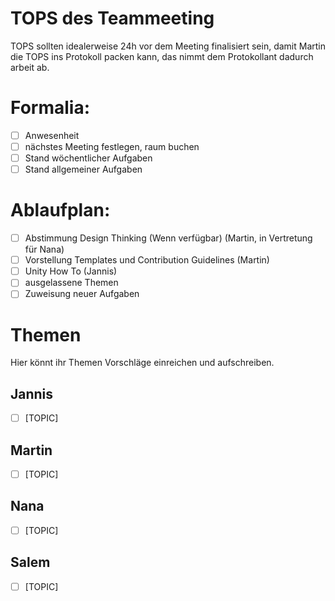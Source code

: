 # TOPS des Teammeeting
TOPS sollten idealerweise 24h vor dem Meeting finalisiert sein, damit Martin die TOPS ins Protokoll packen kann, das 
nimmt dem Protokollant dadurch arbeit ab.

# Formalia:
* [ ] Anwesenheit
* [ ] nächstes Meeting festlegen, raum buchen
* [ ] Stand wöchentlicher Aufgaben
* [ ] Stand allgemeiner Aufgaben

# Ablaufplan:

* [ ] Abstimmung Design Thinking (Wenn verfügbar) (Martin, in Vertretung für Nana)
* [ ] Vorstellung Templates und Contribution Guidelines (Martin)
* [ ] Unity How To (Jannis)
* [ ] ausgelassene Themen
* [ ] Zuweisung neuer Aufgaben

# Themen
Hier könnt ihr Themen Vorschläge einreichen und aufschreiben.

## Jannis
* [ ] [TOPIC]

## Martin
* [ ] [TOPIC]

## Nana
* [ ] [TOPIC]

## Salem
* [ ] [TOPIC]


